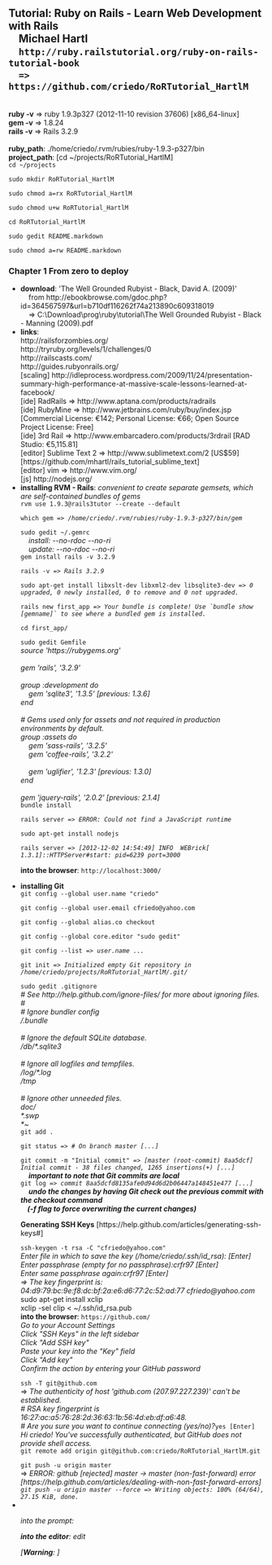 <h2>Tutorial: Ruby on Rails - Learn Web Development with Rails<br />
&nbsp;&nbsp;&nbsp;&nbsp;Michael Hartl<br />
&nbsp;&nbsp;&nbsp;&nbsp;<code>http://ruby.railstutorial.org/ruby-on-rails-tutorial-book</code><br />
&nbsp;&nbsp;&nbsp;&nbsp;<code>=> https://github.com/criedo/RoRTutorial_HartlM</code></h2>
<br />
<b>ruby -v</b> => ruby 1.9.3p327 (2012-11-10 revision 37606) [x86_64-linux]<br />
<b>gem -v</b> => 1.8.24<br />
<b>rails -v</b> => Rails 3.2.9<br />
<br />
<b>ruby_path</b>: ./home/criedo/.rvm/rubies/ruby-1.9.3-p327/bin<br />
<b>project_path</b>: [cd ~/projects/RoRTutorial_HartlM]<br />
<code>cd ~/projects<br />
sudo mkdir RoRTutorial_HartlM<br />
sudo chmod a=rx RoRTutorial_HartlM<br />
sudo chmod u+w RoRTutorial_HartlM<br />
cd RoRTutorial_HartlM<br />
sudo gedit README.markdown<br />
sudo chmod a=rw README.markdown</code><br />
<h3>Chapter 1 From zero to deploy</h3>
<ul>
<li><b>download</b>: 'The Well Grounded Rubyist - Black, David A. (2009)'<br />
&nbsp;&nbsp;&nbsp;&nbsp;from http://ebookbrowse.com/gdoc.php?id=364567597&url=b710df116262f74a213890c609318019<br />
&nbsp;&nbsp;&nbsp;&nbsp;=> C:\Download\prog\ruby\tutorial\The Well Grounded Rubyist - Black - Manning (2009).pdf</li>
<li><b>links</b>:<br />
http://railsforzombies.org/<br />
http://tryruby.org/levels/1/challenges/0<br />
http://railscasts.com/<br />
http://guides.rubyonrails.org/<br />
[scaling] http://idleprocess.wordpress.com/2009/11/24/presentation-summary-high-performance-at-massive-scale-lessons-learned-at-facebook/<br />
[ide] RadRails => http://www.aptana.com/products/radrails<br />
[ide] RubyMine => http://www.jetbrains.com/ruby/buy/index.jsp [Commercial License: €142; Personal License: €66; Open Source Project License: Free]<br />
[ide] 3rd Rail => http://www.embarcadero.com/products/3rdrail [RAD Studio: €5,115.81]<br />
[editor] Sublime Text 2 => http://www.sublimetext.com/2 [US$59] [https://github.com/mhartl/rails_tutorial_sublime_text]<br />
[editor] vim => http://www.vim.org/<br />
[js] http://nodejs.org/</li>
<li><b>installing RVM - Rails</b>: <i>convenient to create separate gemsets, which are self-contained bundles of gems</i><br />
<code>rvm use 1.9.3@rails3tutor --create --default<br />
which gem => <i>/home/criedo/.rvm/rubies/ruby-1.9.3-p327/bin/gem</i><br />
sudo gedit ~/.gemrc</code><br />
&nbsp;&nbsp;&nbsp;&nbsp;<i>install: --no-rdoc --no-ri<br />
&nbsp;&nbsp;&nbsp;&nbsp;update: --no-rdoc --no-ri</i><br />
<code>gem install rails -v 3.2.9<br />
rails -v => <i>Rails 3.2.9</i><br />
sudo apt-get install libxslt-dev libxml2-dev libsqlite3-dev => <i>0 upgraded, 0 newly installed, 0 to remove and 0 not upgraded.</i><br />
rails new first_app => <i>Your bundle is complete! Use `bundle show [gemname]` to see where a bundled gem is installed.</i><br />
cd first_app/<br />
sudo gedit Gemfile</code><br />
<i>source 'https://rubygems.org'<br />
<br />
gem 'rails', '3.2.9'<br />
<br />
group :development do<br />
&nbsp;&nbsp;&nbsp;&nbsp;gem 'sqlite3', '1.3.5' [previous: 1.3.6]<br />
end<br />
<br />
# Gems used only for assets and not required in production environments by default.<br />
group :assets do<br />
&nbsp;&nbsp;&nbsp;&nbsp;gem 'sass-rails',   '3.2.5'<br />
&nbsp;&nbsp;&nbsp;&nbsp;gem 'coffee-rails', '3.2.2'<br />
<br />
&nbsp;&nbsp;&nbsp;&nbsp;gem 'uglifier', '1.2.3' [previous: 1.3.0]<br />
end<br />
<br />
gem 'jquery-rails', '2.0.2' [previous: 2.1.4]</i><br />
<code>bundle install<br />
rails server => <i>ERROR: Could not find a JavaScript runtime</i><br />
sudo apt-get install nodejs<br />
rails server => <i>[2012-12-02 14:54:49] INFO  WEBrick[ 1.3.1]::HTTPServer#start: pid=6239 port=3000</i></code><br />
<p><b>into the browser</b>: <code>http://localhost:3000/</code></p></li>
<li><b>installing Git</b><br />
<code>git config --global user.name "criedo"<br />
git config --global user.email cfriedo@yahoo.com<br />
git config --global alias.co checkout<br />
git config --global core.editor "sudo gedit"<br />
git config --list => <i>user.name ...</i><br />
git init => <i>Initialized empty Git repository in /home/criedo/projects/RoRTutorial_HartlM/.git/</i><br />
sudo gedit .gitignore</code><br />
<i># See http://help.github.com/ignore-files/ for more about ignoring files.<br />
#<br />
# Ignore bundler config<br />
/.bundle<br />
<br />
# Ignore the default SQLite database.<br />
/db/*.sqlite3<br />
<br />
# Ignore all logfiles and tempfiles.<br />
/log/*.log<br />
/tmp<br />
<br />
# Ignore other unneeded files.<br />
doc/<br />
*.swp<br />
*~</i><br />
<code>git add .<br />
git status => <i># On branch master [...]</i><br />
git commit -m "Initial commit" => <i>[master (root-commit) 8aa5dcf] Initial commit - 38 files changed, 1265 insertions(+) [...]</i></code><br />
&nbsp;&nbsp;&nbsp;&nbsp;<b><i>important to note that Git commits are local</i></b><br />
<code>git log => <i>commit 8aa5dcfd8135afe0d94d6d2b06447a148451e477 [...]</i></code><br />
&nbsp;&nbsp;&nbsp;&nbsp;<b><i>undo the changes by having Git check out the previous commit with the checkout command<br />
&nbsp;&nbsp;&nbsp;&nbsp;(-f flag to force overwriting the current changes)</i></b></code><br />
<p><b>Generating SSH Keys</b> [https://help.github.com/articles/generating-ssh-keys#]</p>
<code>ssh-keygen -t rsa -C "cfriedo@yahoo.com"</code><br />
<i>Enter file in which to save the key (/home/criedo/.ssh/id_rsa): [Enter]<br />
Enter passphrase (empty for no passphrase):crfr97 [Enter]<br />
Enter same passphrase again:crfr97 [Enter]<br />
=> The key fingerprint is: 04:d9:79:bc:9e:f8:dc:bf:2a:e6:d6:77:2c:52:ad:77 cfriedo@yahoo.com</i><br />
</code>sudo apt-get install xclip<br />
xclip -sel clip < ~/.ssh/id_rsa.pub</code><br />
<b>into the browser</b>: <code>https://github.com/</code><br />
<i>Go to your Account Settings<br />
Click "SSH Keys" in the left sidebar<br />
Click "Add SSH key"<br />
Paste your key into the "Key" field<br />
Click "Add key"<br />
Confirm the action by entering your GitHub password</i></p>
<code>ssh -T git@github.com</code><br />
=> <i>The authenticity of host 'github.com (207.97.227.239)' can't be established.<br />
# RSA key fingerprint is 16:27:ac:a5:76:28:2d:36:63:1b:56:4d:eb:df:a6:48.<br />
# Are you sure you want to continue connecting (yes/no)?</i><code>yes [Enter]</code><br />
<i>Hi criedo! You've successfully authenticated, but GitHub does not provide shell access.</i><br />
<code>git remote add origin git@github.com:criedo/RoRTutorial_HartlM.git<br />
git push -u origin master</code><br />
	=> <i>ERROR: github [rejected] master -> master (non-fast-forward) error [https://help.github.com/articles/dealing-with-non-fast-forward-errors]<br />
<code>git push -u origin master --force => <i>Writing objects: 100% (64/64), 27.15 KiB, done.</i></code>
</li>
<li><b></b><br />
<p>into the prompt</b>: <code></code></p>
<p><b>into the editor</b>: <i>edit</i> </p>
[<b><i>Warning</i></b>: ]
</li>
</ul>
